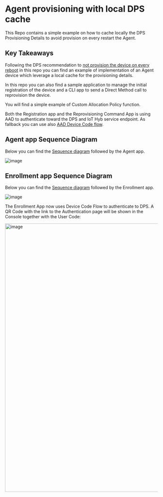 # Agent provisioning with local DPS cache
This Repo contains a simple example on how to cache locally the DPS Provisioning Details to avoid provision on every restart the Agent.

## Key Takeaways
Following the DPS recommendation to [not provision the device on every reboot](https://docs.microsoft.com/azure/iot-dps/how-to-reprovision#send-a-provisioning-request-from-the-device) in this repo you can find an example of implementation of an Agent device which leverage a local cache for the provisioning details.

In this repo you can also find a sample application to manage the initial registration of the device and a CLI app to send a Direct Method call to reprovision the device. 

You will find a simple example of Custom Allocation Policy function.

Both the Registration app and the Reprovisioning Command App is using AAD to authenticate toward the DPS and IoT Hyb service endpoint.
As fallback you can use also [AAD Device Code flow](https://docs.microsoft.com/azure/active-directory/develop/v2-oauth2-device-code). 

## Agent app Sequence Diagram

Below you can find the [Sequence diagram](./agent-sequencediagram.md) followed by the Agent app.

![image](https://user-images.githubusercontent.com/45007019/166897728-eb0e2e65-56cd-40b3-8346-e40d311d1459.png)

## Enrollment app Sequence Diagram

Below you can find the [Sequence diagram](./enrollment-sequencediagram.md) followed by the Enrollment app.

![image](https://user-images.githubusercontent.com/45007019/166897600-f7d11826-1710-4781-9448-796e25f5646a.png)


The Enrollment App now uses Device Code Flow to authenticate to DPS.
A QR Code with the link to the Authentication page will be shown in the Console together with the User Code:

<img width="883" alt="image" src="https://user-images.githubusercontent.com/45007019/168384168-6d991a20-697d-415e-8996-4d3128a5a3ef.png">

